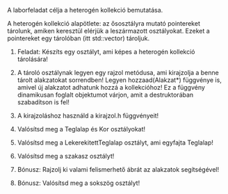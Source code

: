 A laborfeladat célja a heterogén kollekció bemutatása.

A heterogén kollekció alapötlete: az ősosztályra mutató pointereket tárolunk,
amiken keresztül elérjük a leszármazott osztályokat. Ezeket a pointereket egy
tárolóban (itt std::vector) tároljuk.

1. Feladat: Készíts egy osztályt, ami képes a heterogén kollekció tárolására!

2. A tároló osztálynak legyen egy rajzol metódusa, ami kirajzolja a benne 
tárolt alakzatokat sorrendben! Legyen hozzaad(Alakzat*) függvénye is,
amivel új alakzatot adhatunk hozzá a kollekcióhoz! Ez a függvény dinamikusan
foglalt objektumot várjon, amit a destruktorában szabadítson is fel!

3. A kirajzoláshoz használd a kirajzol.h függvényeit!

3. Valósítsd meg a Teglalap és Kor osztályokat!

4. Valósítsd meg a LekerekitettTeglalap osztályt, ami egyfajta Teglalap!

5. Valósítsd meg a szakasz osztályt!

6. Bónusz: Rajzolj ki valami felismerhető ábrát az alakzatok segítségével!

7. Bónusz: Valósítsd meg a sokszög osztályt!
